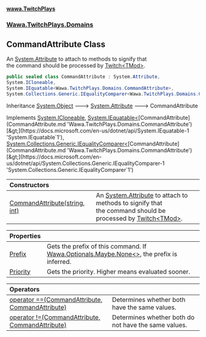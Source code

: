 #### [wawa.TwitchPlays](index.md 'index')
### [Wawa.TwitchPlays.Domains](Wawa.TwitchPlays.Domains.md 'Wawa.TwitchPlays.Domains')

## CommandAttribute Class

An [System.Attribute](https://docs.microsoft.com/en-us/dotnet/api/System.Attribute 'System.Attribute') to attach to methods to signify that  
the command should be processed by [Twitch&lt;TMod&gt;](Twitch{TMod}.md 'Wawa.TwitchPlays.Twitch<TMod>').

```csharp
public sealed class CommandAttribute : System.Attribute,
System.ICloneable,
System.IEquatable<Wawa.TwitchPlays.Domains.CommandAttribute>,
System.Collections.Generic.IEqualityComparer<Wawa.TwitchPlays.Domains.CommandAttribute>
```

Inheritance [System.Object](https://docs.microsoft.com/en-us/dotnet/api/System.Object 'System.Object') &#129106; [System.Attribute](https://docs.microsoft.com/en-us/dotnet/api/System.Attribute 'System.Attribute') &#129106; CommandAttribute

Implements [System.ICloneable](https://docs.microsoft.com/en-us/dotnet/api/System.ICloneable 'System.ICloneable'), [System.IEquatable&lt;](https://docs.microsoft.com/en-us/dotnet/api/System.IEquatable-1 'System.IEquatable`1')[CommandAttribute](CommandAttribute.md 'Wawa.TwitchPlays.Domains.CommandAttribute')[&gt;](https://docs.microsoft.com/en-us/dotnet/api/System.IEquatable-1 'System.IEquatable`1'), [System.Collections.Generic.IEqualityComparer&lt;](https://docs.microsoft.com/en-us/dotnet/api/System.Collections.Generic.IEqualityComparer-1 'System.Collections.Generic.IEqualityComparer`1')[CommandAttribute](CommandAttribute.md 'Wawa.TwitchPlays.Domains.CommandAttribute')[&gt;](https://docs.microsoft.com/en-us/dotnet/api/System.Collections.Generic.IEqualityComparer-1 'System.Collections.Generic.IEqualityComparer`1')

| Constructors | |
| :--- | :--- |
| [CommandAttribute(string, int)](CommandAttribute..ctor(string,int).md 'Wawa.TwitchPlays.Domains.CommandAttribute.CommandAttribute(string, int)') | An [System.Attribute](https://docs.microsoft.com/en-us/dotnet/api/System.Attribute 'System.Attribute') to attach to methods to signify that<br/>the command should be processed by [Twitch&lt;TMod&gt;](Twitch{TMod}.md 'Wawa.TwitchPlays.Twitch<TMod>'). |

| Properties | |
| :--- | :--- |
| [Prefix](CommandAttribute.Prefix.md 'Wawa.TwitchPlays.Domains.CommandAttribute.Prefix') | Gets the prefix of this command. If [Wawa.Optionals.Maybe.None&lt;&gt;](https://docs.microsoft.com/en-us/dotnet/api/Wawa.Optionals.Maybe.None--1 'Wawa.Optionals.Maybe.None``1'), the prefix is inferred. |
| [Priority](CommandAttribute.Priority.md 'Wawa.TwitchPlays.Domains.CommandAttribute.Priority') | Gets the priority. Higher means evaluated sooner. |

| Operators | |
| :--- | :--- |
| [operator ==(CommandAttribute, CommandAttribute)](CommandAttribute.op_Equality(CommandAttribute,CommandAttribute).md 'Wawa.TwitchPlays.Domains.CommandAttribute.op_Equality(Wawa.TwitchPlays.Domains.CommandAttribute, Wawa.TwitchPlays.Domains.CommandAttribute)') | Determines whether both have the same values. |
| [operator !=(CommandAttribute, CommandAttribute)](CommandAttribute.op_Inequality(CommandAttribute,CommandAttribute).md 'Wawa.TwitchPlays.Domains.CommandAttribute.op_Inequality(Wawa.TwitchPlays.Domains.CommandAttribute, Wawa.TwitchPlays.Domains.CommandAttribute)') | Determines whether both do not have the same values. |
